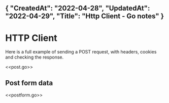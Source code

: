 {
"CreatedAt": "2022-04-28",
"UpdatedAt": "2022-04-29",
"Title": "Http Client - Go notes"
}
---
# HTTP Client
Here is a full example of sending a POST request, with headers, cookies and checking the response.

<<post.go>>

## Post form data

<<postform.go>>